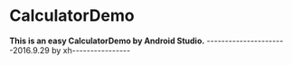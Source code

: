 # CalculatorDemo
**This is an easy CalculatorDemo by Android Studio.**
----------------------2016.9.29 by xh----------------
